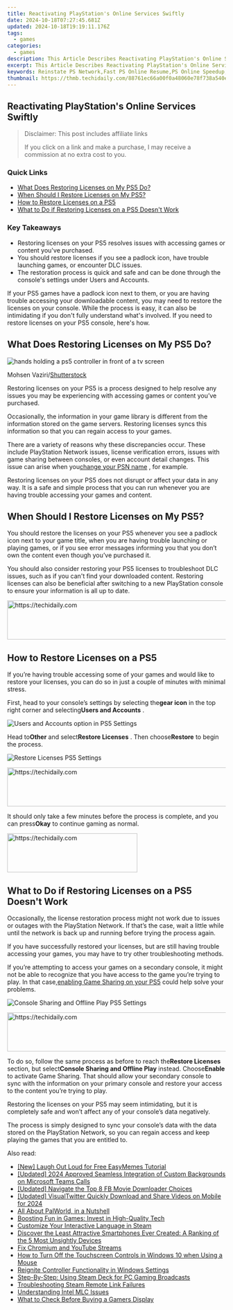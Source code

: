 ```yaml
---
title: Reactivating PlayStation's Online Services Swiftly
date: 2024-10-18T07:27:45.681Z
updated: 2024-10-18T19:19:11.176Z
tags:
  - games
categories:
  - games
description: This Article Describes Reactivating PlayStation's Online Services Swiftly
excerpt: This Article Describes Reactivating PlayStation's Online Services Swiftly
keywords: Reinstate PS Network,Fast PS Online Resume,PS Online Speedup,Revive PS Gaming,Quick PlayStation Connect,Accelerated PS Online,Rapid PS Service Restore
thumbnail: https://thmb.techidaily.com/88761ec66a00f0a48060e78f738a540e311f0a473b14b1614804e43117d93320.jpg
---
```


## Reactivating PlayStation's Online Services Swiftly

>  Disclaimer: This post includes affiliate links
>
>  If you click on a link and make a purchase, I may receive a commission at no extra cost to you.
>

### Quick Links

* [What Does Restoring Licenses on My PS5 Do?](#what-does-restoring-licenses-on-my-ps5-do)
* [When Should I Restore Licenses on My PS5?](#when-should-i-restore-licenses-on-my-ps5)
* [How to Restore Licenses on a PS5](#how-to-restore-licenses-on-a-ps5)
* [What to Do if Restoring Licenses on a PS5 Doesn't Work](#what-to-do-if-restoring-licenses-on-a-ps5-doesn-39-t-work)

### Key Takeaways

* Restoring licenses on your PS5 resolves issues with accessing games or content you've purchased.
* You should restore licenses if you see a padlock icon, have trouble launching games, or encounter DLC issues.
* The restoration process is quick and safe and can be done through the console's settings under Users and Accounts.

 If your PS5 games have a padlock icon next to them, or you are having trouble accessing your downloadable content, you may need to restore the licenses on your console. While the process is easy, it can also be intimidating if you don't fully understand what's involved. If you need to restore licenses on your PS5 console, here's how.

## What Does Restoring Licenses on My PS5 Do?

![hands holding a ps5 controller in front of a tv screen](https://static1.makeuseofimages.com/wordpress/wp-content/uploads/2024/01/hands-holding-a-ps5-controller-in-front-of-a-tv-screen.jpg)

 Mohsen Vaziri/[Shutterstock](https://www.shutterstock.com/image-photo/toronto-canada-november-24-2020-person-1860839008)

 Restoring licenses on your PS5 is a process designed to help resolve any issues you may be experiencing with accessing games or content you’ve purchased.

 Occasionally, the information in your game library is different from the information stored on the game servers. Restoring licenses syncs this information so that you can regain access to your games.

 There are a variety of reasons why these discrepancies occur. These include PlayStation Network issues, license verification errors, issues with game sharing between consoles, or even account detail changes. This issue can arise when you[change your PSN name](https://www.makeuseof.com/tag/how-to-change-your-psn-name/) , for example.

 Restoring licenses on your PS5 does not disrupt or affect your data in any way. It is a safe and simple process that you can run whenever you are having trouble accessing your games and content.

## When Should I Restore Licenses on My PS5?

 You should restore the licenses on your PS5 whenever you see a padlock icon next to your game title, when you are having trouble launching or playing games, or if you see error messages informing you that you don’t own the content even though you’ve purchased it.

 You should also consider restoring your PS5 licenses to troubleshoot DLC issues, such as if you can't find your downloaded content. Restoring licenses can also be beneficial after switching to a new PlayStation console to ensure your information is all up to date.

<!-- affiliate ads begin -->
<a href="https://unicoeye.pxf.io/c/5597632/2134227/18498" target="_top" id="2134227">
  <img src="//a.impactradius-go.com/display-ad/18498-2134227" border="0" alt="https://techidaily.com" width="728" height="90"/>
</a>
<img height="0" width="0" src="https://unicoeye.pxf.io/i/5597632/2134227/18498" style="position:absolute;visibility:hidden;" border="0" />
<!-- affiliate ads end -->

## How to Restore Licenses on a PS5

 If you’re having trouble accessing some of your games and would like to restore your licenses, you can do so in just a couple of minutes with minimal stress.

 First, head to your console’s settings by selecting the**gear icon** in the top right corner and selecting**Users and Accounts** .

![Users and Accounts option in PS5 Settings](https://static1.makeuseofimages.com/wordpress/wp-content/uploads/2024/01/users-and-accounts-ps5-settngs.jpg)

 Head to**Other** and select**Restore Licenses** . Then choose**Restore** to begin the process.

![Restore Licenses PS5 Settings](https://static1.makeuseofimages.com/wordpress/wp-content/uploads/2024/01/restore-licenses-ps5-settings.jpg)

<!-- affiliate ads begin -->
<a href="https://imp.i357552.net/c/5597632/977686/11832" target="_top" id="977686">
  <img src="//a.impactradius-go.com/display-ad/11832-977686" border="0" alt="https://techidaily.com" width="728" height="90"/>
</a>
<img height="0" width="0" src="https://imp.i357552.net/i/5597632/977686/11832" style="position:absolute;visibility:hidden;" border="0" />
<!-- affiliate ads end -->

 It should only take a few minutes before the process is complete, and you can press**Okay** to continue gaming as normal.

<!-- affiliate ads begin -->
<a href="https://aligracehair.sjv.io/c/5597632/1885999/19272" target="_top" id="1885999">
  <img src="//a.impactradius-go.com/display-ad/19272-1885999" border="0" alt="https://techidaily.com" width="300" height="90"/>
</a>
<img height="0" width="0" src="https://aligracehair.sjv.io/i/5597632/1885999/19272" style="position:absolute;visibility:hidden;" border="0" />
<!-- affiliate ads end -->

## What to Do if Restoring Licenses on a PS5 Doesn't Work

 Occasionally, the license restoration process might not work due to issues or outages with the PlayStation Network. If that’s the case, wait a little while until the network is back up and running before trying the process again.

 If you have successfully restored your licenses, but are still having trouble accessing your games, you may have to try other troubleshooting methods.

 If you’re attempting to access your games on a secondary console, it might not be able to recognize that you have access to the game you’re trying to play. In that case,[enabling Game Sharing on your PS5](https://www.makeuseof.com/how-to-enable-game-sharing-playstation-5/) could help solve your problems.

![Console Sharing and Offline Play PS5 Settings](https://static1.makeuseofimages.com/wordpress/wp-content/uploads/2024/01/console-sharing-and-offline-play-ps5-settings.jpg)

<!-- affiliate ads begin -->
<a href="https://appsumo.8odi.net/c/5597632/2123739/7443" target="_top" id="2123739">
  <img src="//a.impactradius-go.com/display-ad/7443-2123739" border="0" alt="https://techidaily.com" width="728" height="90"/>
</a>
<img height="0" width="0" src="https://appsumo.8odi.net/i/5597632/2123739/7443" style="position:absolute;visibility:hidden;" border="0" />
<!-- affiliate ads end -->

 To do so, follow the same process as before to reach the**Restore Licenses** section, but select**Console Sharing and Offline Play** instead. Choose**Enable** to activate Game Sharing. That should allow your secondary console to sync with the information on your primary console and restore your access to the content you’re trying to play.

 Restoring the licenses on your PS5 may seem intimidating, but it is completely safe and won’t affect any of your console’s data negatively.

 The process is simply designed to sync your console’s data with the data stored on the PlayStation Network, so you can regain access and keep playing the games that you are entitled to.

<ins class="adsbygoogle"
     style="display:block"
     data-ad-format="autorelaxed"
     data-ad-client="ca-pub-7571918770474297"
     data-ad-slot="1223367746"></ins>

<ins class="adsbygoogle"
     style="display:block"
     data-ad-client="ca-pub-7571918770474297"
     data-ad-slot="8358498916"
     data-ad-format="auto"
     data-full-width-responsive="true"></ins>

<span class="atpl-alsoreadstyle">Also read:</span>
<div><ul>
<li><a href="https://fox-direct.techidaily.com/new-laugh-out-loud-for-free-easymemes-tutorial/"><u>[New] Laugh Out Loud for Free EasyMemes Tutorial</u></a></li>
<li><a href="https://screen-activity-recording.techidaily.com/updated-2024-approved-seamless-integration-of-custom-backgrounds-on-microsoft-teams-calls/"><u>[Updated] 2024 Approved Seamless Integration of Custom Backgrounds on Microsoft Teams Calls</u></a></li>
<li><a href="https://facebook-video-recording.techidaily.com/updated-navigate-the-top-8-fb-movie-downloader-choices/"><u>[Updated] Navigate the Top 8 FB Movie Downloader Choices</u></a></li>
<li><a href="https://twitter-videos.techidaily.com/updated-visualtwitter-quickly-download-and-share-videos-on-mobile-for-2024/"><u>[Updated] VisualTwitter Quickly Download and Share Videos on Mobile for 2024</u></a></li>
<li><a href="https://games-able.techidaily.com/all-about-palworld-in-a-nutshell/"><u>All About PalWorld, in a Nutshell</u></a></li>
<li><a href="https://games-able.techidaily.com/boosting-fun-in-games-invest-in-high-quality-tech/"><u>Boosting Fun in Games: Invest in High-Quality Tech</u></a></li>
<li><a href="https://games-able.techidaily.com/customize-your-interactive-language-in-steam/"><u>Customize Your Interactive Language in Steam</u></a></li>
<li><a href="https://hardware-help.techidaily.com/discover-the-least-attractive-smartphones-ever-created-a-ranking-of-the-5-most-unsightly-devices/"><u>Discover the Least Attractive Smartphones Ever Created: A Ranking of the 5 Most Unsightly Devices</u></a></li>
<li><a href="https://twitter-videos.techidaily.com/fix-chromium-and-youtube-streams/"><u>Fix Chromium and YouTube Streams</u></a></li>
<li><a href="https://win-howtos.techidaily.com/how-to-turn-off-the-touchscreen-controls-in-windows-10-when-using-a-mouse/"><u>How to Turn Off the Touchscreen Controls in Windows 10 when Using a Mouse</u></a></li>
<li><a href="https://games-able.techidaily.com/reignite-controller-functionality-in-windows-settings/"><u>Reignite Controller Functionality in Windows Settings</u></a></li>
<li><a href="https://games-able.techidaily.com/step-by-step-using-steam-deck-for-pc-gaming-broadcasts/"><u>Step-By-Step: Using Steam Deck for PC Gaming Broadcasts</u></a></li>
<li><a href="https://games-able.techidaily.com/troubleshooting-steam-remote-link-failures/"><u>Troubleshooting Steam Remote Link Failures</u></a></li>
<li><a href="https://driver-error.techidaily.com/understanding-intel-mlc-issues/"><u>Understanding Intel MLC Issues</u></a></li>
<li><a href="https://games-able.techidaily.com/what-to-check-before-buying-a-gamers-display/"><u>What to Check Before Buying a Gamers Display</u></a></li>
</ul></div>

